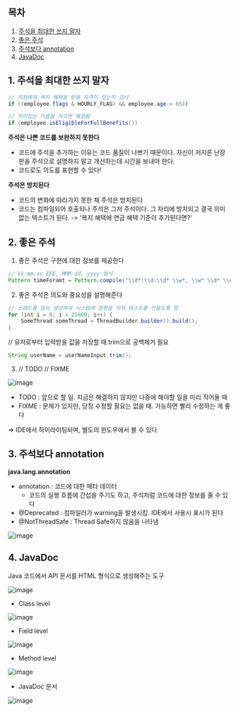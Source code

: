 ## 목차
1. [주석을 최대한 쓰지 말자](#1-주석을-최대한-쓰지-말자)
2. [좋은 주석](#2-좋은-주석)
3. [주석보다 annotation](#3-주석보다-annotation)
4. [JavaDoc](#4-JavaDoc)


## 1. 주석을 최대한 쓰지 말자

```java
// 직원에게 복지 혜택을 받을 자격이 있는지 검사
if ((employee.flags & HOURLY_FLAG) && employee.age > 65))

// 의미있는 이름을 지으면 해결됨
if (employee.isEligibleForFullBenefits())
```

**주석은 나쁜 코드를 보완하지 못한다**
* 코드에 주석을 추가하는 이유는 코드 품질이 나쁘기 때문이다. 자신이 저지른 난장판을 주석으로 설명하지 말고 개선하는데 시간을 보내야 한다.
* 코드로도 의도를 표현할 수 있다!

**주석은 방치된다**
* 코드의 변화에 따라가지 못한 채 주석은 방치된다
* 코드는 컴파일되어 호출되나 주석은 그저 주석이다. 그 자리에 방치되고 결국 의미없는 텍스트가 된다. 
-> '복지 혜택에 연금 혜택 기준이 추가된다면?'

## 2. 좋은 주석

1. 좋은 주석은 구현에 대한 정보를 제공한다
```java
// kk:mm:ss EEE, MMM dd, yyyy 형식
Pattern timeForamt = Pattern.compile("\\d*:\\d:\\d* \\w*, \\w* \\d* \\d*");
```

2. 좋은 주석은 의도와 중요성을 설명해준다
```java
// 스레드를 많이 생성하여 시스템에 영향을 끼쳐 테스트를 만들도록 함
for (int i = 0; i < 25000; i++) {
    SomeThread someThread = ThreadBuilder.builder().build();
}
```

// 유저로부터 입력받을 값을 저장할 때 trim으로 공백제거 필요
```java
String userName = userNameInput.trim();
```

3. // TODO // FIXME


![image](https://user-images.githubusercontent.com/110509654/215362230-6b9dee1c-ce23-4adc-bd84-45f90050513d.png)


* TODO : 앞으로 할 일. 지금은 해결하지 않지만 나중에 해야할 일을 미리 적어둘 때
* FIXME : 문제가 있지만, 당장 수정할 필요는 없을 때. 가능하면 빨리 수정하는 게 좋다

=> IDE에서 하이라이팅되며, 별도의 윈도우에서 볼 수 있다

## 3. 주석보다 annotation

**java.lang.annotation**
* annotation : 코드에 대한 메타 데이터
  * 코드의 실행 흐름에 간섭을 주기도 하고, 주석처럼 코드에 대한 정보를 줄 수 있다
* @Deprecated : 컴파일러가 warning을 발생시킴. IDE에서 사용시 표시가 된다
* @NotThreadSafe : Thread Safe하지 않음을 나타냄 

![image](https://user-images.githubusercontent.com/110509654/215362472-cc264865-bc5b-44e6-9367-9f9322b89c34.png)


## 4. JavaDoc

Java 코드에서 API 문서를 HTML 형식으로 생성해주는 도구

![image](https://user-images.githubusercontent.com/110509654/215362505-cbf7e3c8-4390-4c92-a720-bf023cced7d6.png)

* Class level

![image](https://user-images.githubusercontent.com/110509654/215362525-048d2464-388b-4196-83e1-73d9116803c9.png)

* Field level

![image](https://user-images.githubusercontent.com/110509654/215362539-c4d3aedb-e5ac-49f6-a359-77e07bb4d461.png)


* Method level

![image](https://user-images.githubusercontent.com/110509654/215362553-f994f28d-183c-45f6-8527-d064c7a7b8d3.png)

* JavaDoc 문서

![image](https://user-images.githubusercontent.com/110509654/215362571-0faa3d7b-ad50-47b5-96b8-47b1c69ca018.png)




